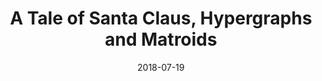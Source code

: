 ---
layout: post
title:   "A Tale of Santa Claus, Hypergraphs and Matroids"
date:   2018-07-19
categories: post
papers: true
authors:  Samantha Davies,  Thomas Rothvoss, Yihao Zhang
venue: On arXiv since July 2018
volume: 
---